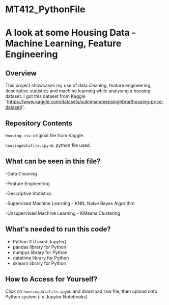# MT412_PythonFile
# A look at some Housing Data - Machine Learning, Feature Engineering

## Overview 

This project showcases my use of data cleaning, feature engineering, descriptive statistics and machine learning while analysing a housing dataset. 
I got this dataset from Kaggle '(https://www.kaggle.com/datasets/sukhmandeepsinghbrar/housing-price-dataset)'.

## Repository Contents

`Housing.csv`: original file from Kaggle.

`housingdatafile.ipynb`: python file used.

## What can be seen in this file?

-Data Cleaning

-Feature Engineering

-Descriptive Statistics

-Supervised Machine Learning - KNN, Naive Bayes Algorithm

-Unsupervised Machine Learning - KMeans Clustering

## What's needed to run this code?

- Python 3 (I used Jupyter)
- pandas library for Python
- numpys library for Python
- datetime library for Python
- sklearn library for Python


## How to Access for Yourself?
Click on `housingdatafile.ipynb` and download raw file, then upload onto Python system (i.e Jupyter Notebooks)


##
